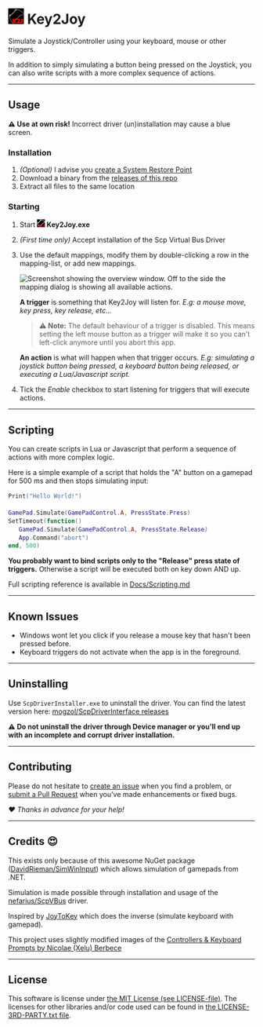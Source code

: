 # ![](Key2Joy/Graphics/Icons/icon32.png?raw=true) Key2Joy
Simulate a Joystick/Controller using your keyboard, mouse or other triggers.

In addition to simply simulating a button being pressed on the Joystick, you
can also write scripts with a more complex sequence of actions.

---

## Usage

**⚠ Use at own risk!** Incorrect driver (un)installation may cause a blue
screen.

### Installation

1. *(Optional)* I advise you [create a System Restore
   Point](https://support.microsoft.com/en-us/windows/create-a-system-restore-point-77e02e2a-3298-c869-9974-ef5658ea3be9)
2. Download a binary from the [releases of this
   repo](https://github.com/luttje/Key2Joy/releases)
3. Extract all files to the same location

### Starting

1. Start **![](Key2Joy/Graphics/Icons/icon16.png?raw=true) Key2Joy.exe**
2. *(First time only)* Accept installation of the Scp Virtual Bus Driver
3. Use the default mappings, modify them by double-clicking a row in the mapping-list, or add new mappings.

   ![Screenshot showing the overview window. Off to the side the mapping dialog is showing all
   available actions.](.github/screenshot.png)

   **A trigger** is something that Key2Joy will listen for. *E.g: a mouse move, key press, key
   release, etc...*
   > **⚠ Note:** The default behaviour of a trigger is disabled. This means setting the left mouse button as
   > a trigger will make it so you can't left-click anymore until you abort this app.

   **An action** is what will happen when that trigger occurs. *E.g: simulating a joystick button
   being pressed, a keyboard button being released, or executing a Lua/Javascript script.*

4. Tick the *Enable* checkbox to start listening for triggers that will execute actions.


---

## Scripting

You can create scripts in Lua or Javascript that perform a sequence of
actions with more complex logic.

Here is a simple example of a script that holds the "A" button on a
gamepad for 500 ms and then stops simulating input:
```lua
Print("Hello World!")

GamePad.Simulate(GamePadControl.A, PressState.Press)
SetTimeout(function()
   GamePad.Simulate(GamePadControl.A, PressState.Release)
   App.Command("abort")
end, 500)
```

**You probably want to bind scripts only to the "Release" press state of
triggers.** Otherwise a script will be executed both on key down AND up.

Full scripting reference is available in
[Docs/Scripting.md](Docs/Scripting.md)

---

## Known Issues

- Windows wont let you click if you release a mouse key that hasn't been
  pressed before.
- Keyboard triggers do not activate when the app is in the foreground.

---

## Uninstalling

Use `ScpDriverInstaller.exe` to uninstall the driver. You can find the
latest version here: [mogzol/ScpDriverInterface
releases](https://github.com/mogzol/ScpDriverInterface/releases)

**⚠ Do not uninstall the driver through Device manager or you'll end up with
an incomplete and corrupt driver installation.**

---

## Contributing

Please do not hesitate to [create an issue](/../../issues/new/) when you
find a problem, or [submit a Pull Request](/../../pulls/) when you've made
enhancements or fixed bugs.

*♥ Thanks in advance for your help!*

---

## Credits 😍

This exists only because of this awesome NuGet package
([DavidRieman/SimWinInput](https://github.com/DavidRieman/SimWinInput))
which allows simulation of gamepads from .NET.

Simulation is made possible through installation and usage of the
[nefarius/ScpVBus](https://github.com/nefarius/ScpVBus) driver. 

Inspired by [JoyToKey](https://joytokey.net/en/) which does the inverse
(simulate keyboard with gamepad).

This project uses slightly modified images of the [Controllers & Keyboard
Prompts by Nicolae (Xelu) Berbece](https://thoseawesomeguys.com/prompts/)

---

## License

This software is license under [the MIT License (see
LICENSE-file)](LICENSE). The licenses for other libraries and/or code used
can be found in [the LICENSE-3RD-PARTY.txt file](LICENSE-3RD-PARTY.txt).